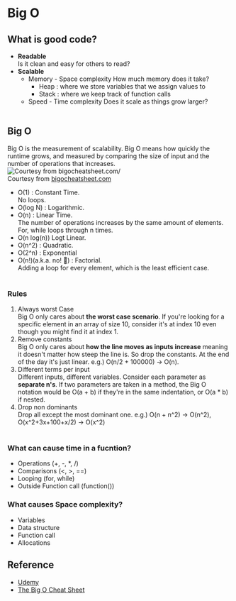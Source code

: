 # Big O 

## What is good code?
* **Readable**  
Is it clean and easy for others to read?
* **Scalable**
  * Memory - Space complexity
    How much memory does it take?
      * Heap : where we store variables that we assign values to
      * Stack : where we keep track of function calls 
  * Speed - Time complexity
    Does it scale as things grow larger?
<br/><br/>

## Big O
Big O is the measurement of scalability. Big O means how quickly the runtime grows, and measured by comparing the size of input and the number of operations that increases.   
<img src="https://img1.daumcdn.net/thumb/R1280x0/?scode=mtistory2&fname=https%3A%2F%2Fblog.kakaocdn.net%2Fdn%2FbfTRLc%2FbtqF5eKu4wq%2FG1KP7fZGO2mdFIenj8ppiK%2Fimg.png" alt="Courtesy from bigocheatsheet.com/" style="width:300x;"/>   
Courtesy from [bigocheatsheet.com](bigocheatsheet.com)    
* O(1) : Constant Time.  
No loops.
* O(log N) : Logarithmic.   
* O(n) : Linear Time.  
The number of operations increases by the same amount of elements. For, while loops through n times.
* O(n log(n)) Logt Linear.
* O(n^2) : Quadratic.
* O(2^n) : Exponential
* O(n!)(a.k.a. no! :rofl:) : Factorial.  
Adding a loop for every element, which is the least efficient case.
<br/><br/>

### Rules
1. Always worst Case  
Big O only cares about **the worst case scenario**. If you're looking for a specific element in an array of size 10, consider it's at index 10 even though you might find it at index 1.
2. Remove constants  
Big O only cares about **how the line moves as inputs increase** meaning it doesn't matter how steep the line is. So drop the constants. At the end of the day it's just linear. e.g.) O(n/2 + 100000) -> O(n).
3. Different terms per input  
Different inputs, different variables. Consider each parameter as **separate n's**. If two parameters are taken in a method, the Big O notation would be O(a + b) if they're in the same indentation, or O(a * b) if nested. 
4. Drop non dominants  
Drop all except the most dominant one. e.g.) O(n + n^2) -> O(n^2), O(x^2+3x+100+x/2) -> O(x^2)
<br/><br/>

### What can cause time in a fucntion?
* Operations (+, -, *, /)
* Comparisons (<, >, ==)
* Looping (for, while)
* Outside Function call (function())

### What causes Space complexity?
* Variables
* Data structure
* Function call
* Allocations

## Reference
* [Udemy](https://www.udemy.com/course/master-the-coding-interview-data-structures-algorithms/)
* [The Big O Cheat Sheet](https://www.bigocheatsheet.com/)

